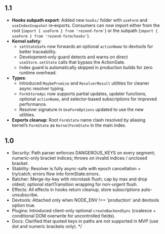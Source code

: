 ## 1.1
- **Hooks subpath export**: Added new `hooks/` folder with `useForm` and `useIndexSnapshot` re‑exports. Consumers can now import either from the root (`import { useForm } from 'rezend-form'`) or the subpath (`import { useForm } from 'rezend-form/hooks'`).
- **Kernel safety**: 
  - `setStateSafe` now forwards an optional `actionName` to devtools for better traceability.
  - Development‑only guard detects and warns on direct `useStore.setState` calls that bypass the ActionGate.
  - Index guard is automatically skipped in production builds for zero runtime overhead.
- **Types**:
  - Introduced `MaybePromise` and `ResolverResult` utilities for cleaner async resolver typing.
  - `FormStoreApi` now supports partial updates, updater functions, optional `actionName`, and selector‑based subscriptions for improved performance.
  - Resolver signature in `UseFormOptions` updated to use the new utilities.
- **Exports cleanup**: Root `FormState` name clash resolved by aliasing kernel’s `FormState` as `KernelFormState` in the main index.

## 1.0
- Security: Path parser enforces DANGEROUS_KEYS on every segment; numeric-only bracket indices; throws on invalid indices / unclosed bracket.
- Stability: Resolver is fully async-safe with epoch cancellation + try/catch; errors flow into formState.errors.
- Batcher: Merge-by-key with microtask flush; cap by max and drop oldest; optional startTransition wrapping for non-urgent flush.
- Effects: All effects in hooks return cleanup; store subscriptions auto-unsubscribe.
- Devtools: Attached only when NODE_ENV !== 'production' and devtools option true.
- Plugins: Introduced client-only optional `createBackendSync` (coalesce + conditional DOM overwrite for uncontrolled fields).
- Docs: Clarified that quoted keys in paths are not supported in MVP (use dot and numeric brackets only).
*/
